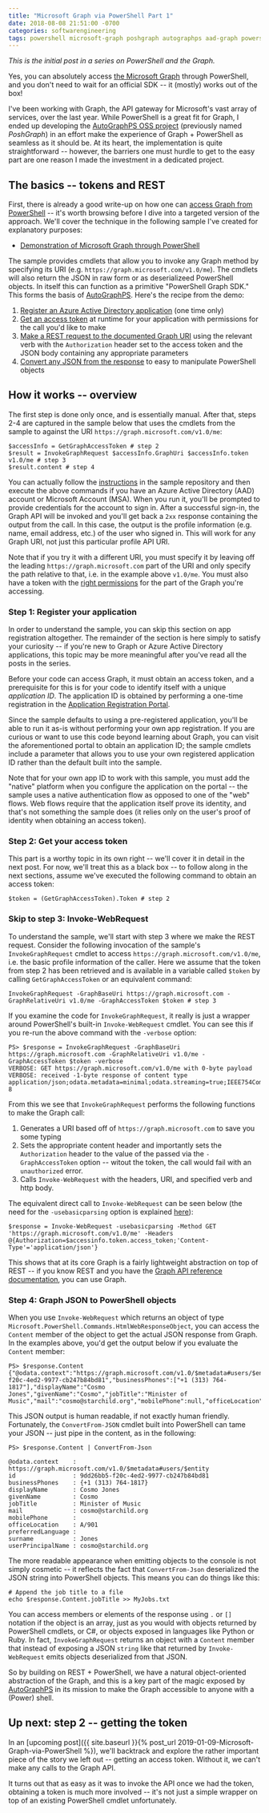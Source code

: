 ```yaml
---
title: "Microsoft Graph via PowerShell Part 1"
date: 2018-08-08 21:51:00 -0700
categories: softwarengineering
tags: powershell microsoft-graph poshgraph autographps aad-graph powershell-graph msgraph azure
---
```

*This is the initial post in a series on PowerShell and the Graph.*

Yes, you can absolutely access [the Microsoft Graph](https://graph.microsoft.io) through PowerShell, and you don't need to wait for an official SDK -- it (mostly) works out of the box!

I've been working with Graph, the API gateway for Microsoft's vast array of services, over the last year. While PowerShell is a great fit for Graph, I ended up developing the [AutoGraphPS OSS project](https://github.com/adamedx/autographps) (previously named *PoshGraph*) in an effort make the experience of Graph + PowerShell as seamless as it should be. At its heart, the implementation is quite straightforward -- however, the barriers one must hurdle to get to the easy part are one reason I made the investment in a dedicated project.

## The basics -- tokens and REST
First, there is already a good write-up on how one can [access Graph from PowerShell](https://blog.kloud.com.au/2016/09/13/leveraging-the-microsoft-graph-api-with-powershell-and-oauth-2-0/) -- it's worth browsing before I dive into a targeted version of the approach. We'll cover the technique in the following sample I've created for explanatory purposes:

* [Demonstration of Microsoft Graph through PowerShell](https://github.com/adamedx/PowerShellGraphDemo)

The sample provides cmdlets that allow you to invoke any Graph method by specifying its URI (e.g. `https://graph.microsoft.com/v1.0/me`). The cmdlets will also return the JSON in raw form or as deserializeed PowerShell objects. In itself this can function as a primitive "PowerShell Graph SDK." This forms the basis of [AutoGraphPS](https://github.com/adamedx/autographps). Here's the recipe from the demo:

1. [Register an Azure Active Directory application](https://apps.dev.microsoft.com) (one time only)
2. [Get an access token](https://github.com/adamedx/PowerShellGraphDemo/blob/133a1e0c2859abc8bcf31da3ce9c9372f2eb4dd3/PowerShellGraphDemo.ps1#L226) at runtime for your application with permissions for the call you'd like to make
3. [Make a REST request to the documented Graph URI](https://github.com/adamedx/PowerShellGraphDemo/blob/133a1e0c2859abc8bcf31da3ce9c9372f2eb4dd3/PowerShellGraphDemo.ps1#L227) using the relevant verb with the `Authorization` header set to the access token and the JSON body containing any appropriate parameters
4. [Convert any JSON from the response](https://github.com/adamedx/PowerShellGraphDemo/blob/133a1e0c2859abc8bcf31da3ce9c9372f2eb4dd3/PowerShellGraphDemo.ps1#L228) to easy to manipulate PowerShell objects

## How it works -- overview
The first step is done only once, and is essentially manual. After that, steps 2-4 are captured in the sample below that uses the cmdlets from the sample to against the URI `https://graph.microsoft.com/v1.0/me`:

```
$accessInfo = GetGraphAccessToken # step 2
$result = InvokeGraphRequest $accessInfo.GraphUri $accessInfo.token v1.0/me # step 3
$result.content # step 4
```

You can actually follow the [instructions](https://github.com/adamedx/PowerShellGraphDemo/blob/master/README.md) in the sample repository and then execute the above commands if you have an Azure Active Directory (AAD) account or Microsoft Account (MSA). When you run it, you'll be prompted to provide credentials for the account to sign in. After a successful sign-in, the Graph API will be invoked and you'll get back a `2xx` response containing the output from the call. In this case, the output is the profile information (e.g. name, email address, etc.) of the user who signed in. This will work for any Graph URI, not just this particular profile API URI.

Note that if you try it with a different URI, you must specify it by leaving off the leading `https://graph.microsoft.com` part of the URI and only specify the path relative to that, i.e. in the example above `v1.0/me`. You must also have a token with the [right permissions](https://developer.microsoft.com/en-us/graph/docs/concepts/permissions_reference) for the part of the Graph you're accessing.

### Step 1: Register your application
In order to understand the sample, you can skip this section on app registration altogether. The remainder of the section is here simply to satisfy your curiosity -- if you're new to Graph or Azure Active Directory applications, this topic may be more meaningful after you've read all the posts in the series.

Before your code can access Graph, it must obtain an access token, and a prerequisite for this is for your code to identify itself with a unique *application ID*. The application ID is obtained by performing a one-time registration in the [Application Registration Portal](https://graph.microsoft.com).

Since the sample defaults to using a pre-registered application, you'll be able to run it as-is without performing your own app registration. If you are curious or want to use this code beyond learning about Graph, you can visit the aforementioned portal to obtain an application ID; the sample cmdlets include a parameter that allows you to use your own registered application ID rather than the default built into the sample.

Note that for your own app ID to work with this sample, you must add the "native" platform when you configure the application on the portal -- the sample uses a native authentication flow as opposed to one of the "web" flows. Web flows require that the application itself prove its identity, and that's not something the sample does (it relies only on the user's proof of identity when obtaining an access token).

### Step 2: Get your access token
This part is a worthy topic in its own right -- we'll cover it in detail in the next post. For now, we'll treat this as a black box -- to follow along in the next sections, assume we've executed the following command to obtain an access token:

```
$token = (GetGraphAccessToken).Token # step 2
```

### Skip to step 3: Invoke-WebRequest

To understand the sample, we'll start with step 3 where we make the REST request. Consider the following invocation of the sample's `InvokeGraphRequest` cmdlet to access `https://graph.microsoft.com/v1.0/me`, i.e. the basic profile information of the caller. Here we assume that the token from step 2 has been retrieved and is available in a variable called `$token` by calling `GetGraphAccessToken` or an equivalent command:

```
InvokeGraphRequest -GraphBaseUri https://graph.microsoft.com -GraphRelativeUri v1.0/me -GraphAccessToken $token # step 3
```

If you examine the code for `InvokeGraphRequest`, it really is just a wrapper around PowerShell's built-in `Invoke-WebRequest` cmdlet. You can see this if you re-run the above command with the `-verbose` option:

```
PS> $response = InvokeGraphRequest -GraphBaseUri https://graph.microsoft.com -GraphRelativeUri v1.0/me -GraphAccessToken $token -verbose
VERBOSE: GET https://graph.microsoft.com/v1.0/me with 0-byte payload
VERBOSE: received -1-byte response of content type
application/json;odata.metadata=minimal;odata.streaming=true;IEEE754Compatible=false;charset=utf-8
```

From this we see that `InvokeGraphRequest` performs the following functions to make the Graph call:

1. Generates a URI based off of `https://graph.microsoft.com` to save you some typing
2. Sets the appropriate content header and importantly sets the `Authorization` header to the value of the passed via the  `-GraphAccessToken` option -- witout the token, the call would fail with an `unauthorized` error.
3. Calls `Invoke-WebRequest` with the headers, URI, and specified verb and http body.

The equivalent direct call to `Invoke-WebRequest` can be seen below (the need for the `-usebasicparsing` option is explained [here](https://github.com/PowerShell/PowerShell/issues/3042)):

```
$response = Invoke-WebRequest -usebasicparsing -Method GET 'https://graph.microsoft.com/v1.0/me' -Headers @{Authorization=$accessinfo.token.access_token;'Content-Type'='application/json'}
```

This shows that at its core Graph is a fairly lightweight abstraction on top of REST -- if you know REST and you have the [Graph API reference documentation](https://developer.microsoft.com/en-us/graph/docs/concepts/v1-overview), you can use Graph.

### Step 4: Graph JSON to PowerShell objects

When you use `Invoke-WebRequest` which returns an object of type `Microsoft.PowerShell.Commands.HtmlWebResponseObject`, you can access the `Content` member of the object to get the actual JSON response from Graph. In the examples above, you'd get the output below if you evaluate the `Content` member:

```
PS> $response.Content
{"@odata.context":"https://graph.microsoft.com/v1.0/$metadata#users/$entity","id":"9dd26bb5-f20c-4ed2-9977-cb247b84bd81","businessPhones":["+1 (313) 764-1817"],"displayName":"Cosmo Jones","givenName":"Cosmo","jobTitle":"Minister of Music","mail":"cosmo@starchild.org","mobilePhone":null,"officeLocation":"A/901","preferredLanguage":null,"surname":"Jones","userPrincipalName":"cosmo@starchild.org"}
```

This JSON output is human readable, if not exactly human friendly. Fortunately, the `ConvertFrom-JSON` cmdlet built into PowerShell can tame your JSON -- just pipe in the content, as in the following:

```
PS> $response.Content | ConvertFrom-Json

@odata.context    : https://graph.microsoft.com/v1.0/$metadata#users/$entity
id                : 9dd26bb5-f20c-4ed2-9977-cb247b84bd81
businessPhones    : {+1 (313) 764-1817}
displayName       : Cosmo Jones
givenName         : Cosmo
jobTitle          : Minister of Music
mail              : cosmo@starchild.org
mobilePhone       :
officeLocation    : A/901
preferredLanguage :
surname           : Jones
userPrincipalName : cosmo@starchild.org
```

The more readable appearance when emitting objects to the console is not simply cosmetic -- it reflects the fact that `ConvertFrom-Json` deserialized the JSON string into PowerShell objects. This means you can do things like this:

```
# Append the job title to a file
echo $response.Content.jobTitle >> MyJobs.txt
```

You can access members or elements of the response using `.` or `[]` notation if the object is an array, just as you would with objects returned by PowerShell cmdlets, or C#, or objects exposed in languages like Python or Ruby. In fact, `InvokeGraphRequest` returns an object with a `Content` member that instead of exposing a JSON `string` like that returned by `Invoke-WebRequest` emits objects deserialized from that JSON.

So by building on REST + PowerShell, we have a natural object-oriented abstraction of the Graph, and this is a key part of the magic exposed by [AutoGraphPS](https://github.com/adamedx/autographps) in its mission to make the Graph accessible to anyone with a (Power) shell.

## Up next: step 2 -- getting the token
In an [upcoming post]({{ site.baseurl }}{% post_url 2019-01-09-Microsoft-Graph-via-PowerShell %}), we'll backtrack and explore the rather important piece of the story we left out -- getting an access token. Without it, we can't make any calls to the Graph API.

It turns out that as easy as it was to invoke the API once we had the token, obtaining a token is much more involved -- it's not just a simple wrapper on top of an existing PowerShell cmdlet unfortunately.

